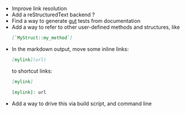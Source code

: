 - Improve link resolution
- Add a reStructuredText backend ?
- Find a way to generate [gut](https://github.com/bitwes/Gut) tests from documentation
- Add a way to refer to other user-defined methods and structures, like
  ```markdown
  [`MyStruct::my_method`]
  ```
- In the markdown output, move some inline links:
  ```markdown
  [mylink](url)
  ```
  to shortcut links:
  ```markdown
  [mylink]

  [mylink]: url
  ```
- Add a way to drive this via build script, and command line